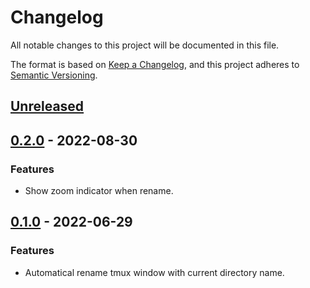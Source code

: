 # Changelog
All notable changes to this project will be documented in this file.

The format is based on [Keep a Changelog](https://keepachangelog.com/en/1.0.0/),
and this project adheres to [Semantic Versioning](https://semver.org/spec/v2.0.0.html).

## [Unreleased]

## [0.2.0] - 2022-08-30
### Features
- Show zoom indicator when rename.

## [0.1.0] - 2022-06-29
### Features
- Automatical rename tmux window with current directory name.


[Unreleased]: https://github.com/KeyesHsu/tmux-auto-rename/compare/0.2.0...HEAD
[0.2.0]: https://github.com/KeyesHsu/tmux-auto-rename/releases/tag/0.2.0
[0.1.0]: https://github.com/KeyesHsu/tmux-auto-rename/releases/tag/0.1.0
